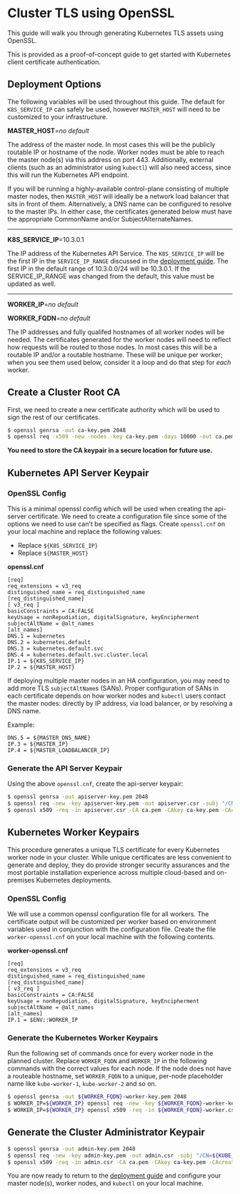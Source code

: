 # Cluster TLS using OpenSSL

This guide will walk you through generating Kubernetes TLS assets using OpenSSL.

This is provided as a proof-of-concept guide to get started with Kubernetes client certificate authentication.

## Deployment Options

The following variables will be used throughout this guide. The default for `K8S_SERVICE_IP` can safely be used, however `MASTER_HOST` will need to be customized to your infrastructure.

**MASTER_HOST**=_no default_

The address of the master node. In most cases this will be the publicly routable IP or hostname of the node. Worker nodes must be able to reach the master node(s) via this address on port 443. Additionally, external clients (such as an administrator using `kubectl`) will also need access, since this will run the Kubernetes API endpoint.

If you will be running a highly-available control-plane consisting of multiple master nodes, then `MASTER_HOST` will ideally be a network load balancer that sits in front of them. Alternatively, a DNS name can be configured to resolve to the master IPs. In either case, the certificates generated below must have the appropriate CommonName and/or SubjectAlternateNames.

---

**K8S_SERVICE_IP**=10.3.0.1

The IP address of the Kubernetes API Service. The `K8S_SERVICE_IP` will be the first IP in the `SERVICE_IP_RANGE` discussed in the [deployment guide][deployment-guide]. The first IP in the default range of 10.3.0.0/24 will be 10.3.0.1. If the SERVICE_IP_RANGE was changed from the default, this value must be updated as well.

---

**WORKER_IP**=_no default_

**WORKER_FQDN**=_no default_

The IP addresses and fully qualifed hostnames of all worker nodes will be needed. The certificates generated for the worker nodes will need to reflect how requests will be routed to those nodes. In most cases this will be a routable IP and/or a routable hostname. These will be unique per worker; when you see them used below, consider it a loop and do that step for _each_ worker.

## Create a Cluster Root CA

First, we need to create a new certificate authority which will be used to sign the rest of our certificates.

```sh
$ openssl genrsa -out ca-key.pem 2048
$ openssl req -x509 -new -nodes -key ca-key.pem -days 10000 -out ca.pem -subj "/CN={MASTER_HOST}"
```

**You need to store the CA keypair in a secure location for future use.**

## Kubernetes API Server Keypair

### OpenSSL Config

This is a minimal openssl config which will be used when creating the api-server certificate. We need to create a configuration file since some of the options we need to use can't be specified as flags. Create `openssl.cnf` on your local machine and replace the following values:

* Replace `${K8S_SERVICE_IP}`
* Replace `${MASTER_HOST}`

**openssl.cnf**

```
[req]
req_extensions = v3_req
distinguished_name = req_distinguished_name
[req_distinguished_name]
[ v3_req ]
basicConstraints = CA:FALSE
keyUsage = nonRepudiation, digitalSignature, keyEncipherment
subjectAltName = @alt_names
[alt_names]
DNS.1 = kubernetes
DNS.2 = kubernetes.default
DNS.3 = kubernetes.default.svc
DNS.4 = kubernetes.default.svc.cluster.local
IP.1 = ${K8S_SERVICE_IP}
IP.2 = ${MASTER_HOST}
```

If deploying multiple master nodes in an HA configuration, you may need to add more TLS `subjectAltName`s (SANs). Proper configuration of SANs in each certificate depends on how worker nodes and `kubectl` users contact the master nodes: directly by IP address, via load balancer, or by resolving a DNS name.

Example:

```
DNS.5 = ${MASTER_DNS_NAME}
IP.3 = ${MASTER_IP}
IP.4 = ${MASTER_LOADBALANCER_IP}
```

### Generate the API Server Keypair

Using the above `openssl.cnf`, create the api-server keypair:

```sh
$ openssl genrsa -out apiserver-key.pem 2048
$ openssl req -new -key apiserver-key.pem -out apiserver.csr -subj "/CN=${MASTER_HOST}" -config openssl.cnf
$ openssl x509 -req -in apiserver.csr -CA ca.pem -CAkey ca-key.pem -CAcreateserial -out apiserver.pem -days 365 -extensions v3_req -extfile openssl.cnf
```

## Kubernetes Worker Keypairs

This procedure generates a unique TLS certificate for every Kubernetes worker node in your cluster. While unique certificates are less convenient to generate and deploy, they do provide stronger security assurances and the most portable installation experience across multiple cloud-based and on-premises Kubernetes deployments.

### OpenSSL Config

We will use a common openssl configuration file for all workers. The certificate output will be customized per worker based on environment variables used in conjunction with the configuration file. Create the file `worker-openssl.cnf` on your local machine with the following contents.

**worker-openssl.cnf**

```
[req]
req_extensions = v3_req
distinguished_name = req_distinguished_name
[req_distinguished_name]
[ v3_req ]
basicConstraints = CA:FALSE
keyUsage = nonRepudiation, digitalSignature, keyEncipherment
subjectAltName = @alt_names
[alt_names]
IP.1 = $ENV::WORKER_IP
```

### Generate the Kubernetes Worker Keypairs

Run the following set of commands once for every worker node in the planned cluster. Replace `WORKER_FQDN` and `WORKER_IP` in the following commands with the correct values for each node. If the node does not have a routeable hostname, set `WORKER_FQDN` to a unique, per-node placeholder name like `kube-worker-1`, `kube-worker-2` and so on.

```sh
$ openssl genrsa -out ${WORKER_FQDN}-worker-key.pem 2048
$ WORKER_IP=${WORKER_IP} openssl req -new -key ${WORKER_FQDN}-worker-key.pem -out ${WORKER_FQDN}-worker.csr -subj "/CN=${WORKER_FQDN}" -config worker-openssl.cnf
$ WORKER_IP=${WORKER_IP} openssl x509 -req -in ${WORKER_FQDN}-worker.csr -CA ca.pem -CAkey ca-key.pem -CAcreateserial -out ${WORKER_FQDN}-worker.pem -days 365 -extensions v3_req -extfile worker-openssl.cnf
```

## Generate the Cluster Administrator Keypair

```sh
$ openssl genrsa -out admin-key.pem 2048
$ openssl req -new -key admin-key.pem -out admin.csr -subj "/CN=${KUBE_ADMIN}"
$ openssl x509 -req -in admin.csr -CA ca.pem -CAkey ca-key.pem -CAcreateserial -out admin.pem -days 365
```

You are now ready to return to the [deployment guide][deployment-guide] and configure your master node(s), worker nodes, and `kubectl` on your local machine.

[deployment-guide]: getting-started.md
